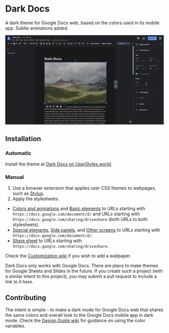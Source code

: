# Dark Docs
A dark theme for Google Docs web, based on the colors used in its mobile app. Subtle animations added.

![](Screenshot_20220108_130113.png)

## Installation

### Automatic

Install the theme at [Dark Docs on UserStyles.world](https://userstyles.world/style/2597/dark-docs). 

### Manual 

1. Use a browser extension that applies user CSS themes to webpages, such as [Stylus](https://github.com/openstyles/stylus/).
2. Apply the stylesheets: 
  - [Colors and animations](colors-animations.css) and [Basic elements](basic-elements.css) to URLs starting with `https://docs.google.com/document/d/` and URLs starting with `https://docs.google.com/sharing/driveshare` (both URLs to both stylesheets). 
  - [Special elements](special-elements.css), [Side panels](side-panels.css), and [Other screens](other-screens.css) to URLs starting with `https://docs.google.com/document/d/`. 
  - [Share sheet](share-sheet.css) to URLs starting with `https://docs.google.com/sharing/driveshare`. 

Check the [Customization wiki](https://github.com/winghongchan/dark-docs/wiki/Customization) if you wish to add a wallpaper. 

Dark Docs only works with Google Docs. There are plans to make themes for Google Sheets and Slides in the future. If you create such a project (with a similar intent to this project), you may submit a pull request to include a link to it here.

## Contributing
The intent is simple - to make a dark mode for Google Docs web that shares the same colors and overall look to the Google Docs mobile app in dark mode. Check the [Design Guide wiki](https://github.com/winghongchan/dark-docs/wiki/Design-Guide) for guidance on using the color variables.
